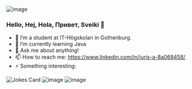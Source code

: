 ![image](https://img.shields.io/badge/Java-ED8B00?style=for-the-badge&logo=java&logoColor=white)



### Hello, Hej, Hola, Привет, Sveiki  👋

- 🔭 I’m a student at IT-Högskolan in Gothenburg.
- 🌱 I’m currently learning Java
- 💬 Ask me about anything!
- 📫 How to reach me: https://www.linkedin.com/in/juris-a-8a068458/
- ⚡ Something interesting: 

 
![Jokes Card](https://readme-jokes.vercel.app/api)
![image](https://github-readme-stats.vercel.app/api/top-langs/?username=Yuriks1)
![image](https://github-profile-summary-cards.vercel.app/api/cards/profile-details?username=Yuriks1&theme=vue)


